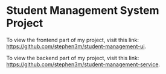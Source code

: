 # Student Management System Project
To view the frontend part of my project, visit this link: https://github.com/stephen3m/student-management-ui.

To view the backend part of my project, visit this link: https://github.com/stephen3m/student-management-service. 
